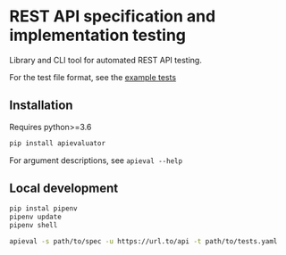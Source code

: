 # REST API specification and implementation testing

Library and CLI tool for automated REST API testing.

For the test file format, see the [example tests](examples/tests.yaml)

## Installation

Requires python>=3.6

```bash
pip install apievaluator
```

For argument descriptions, see `apieval --help`

## Local development

```bash
pip instal pipenv
pipenv update
pipenv shell

apieval -s path/to/spec -u https://url.to/api -t path/to/tests.yaml
```

